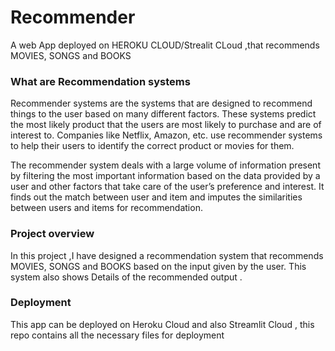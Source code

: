 # Recommender

A web App deployed on HEROKU CLOUD/Strealit CLoud ,that recommends MOVIES, SONGS and BOOKS
### What are Recommendation systems

Recommender systems are the systems that are designed to recommend things to the user based on many different factors. These systems predict the most likely product that the users are most likely to purchase and are of interest to. Companies like Netflix, Amazon, etc. use recommender systems to help their users to identify the correct product or movies for them. 

The recommender system deals with a large volume of information present by filtering the most important information based on the data provided by a user and other factors that take care of the user’s preference and interest. It finds out the match between user and item and imputes the similarities between users and items for recommendation. 

### Project overview
In this project ,I have designed a recommendation system that recommends MOVIES, SONGS and BOOKS based on the input given by the user.
This system also shows Details of the recommended output .

### Deployment 
This app can be deployed on Heroku Cloud and also Streamlit Cloud , this repo contains all the necessary files for deployment

